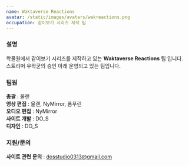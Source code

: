 ```yaml
---
name: Waktaverse Reactions
avatar: /static/images/avatars/wakreactions.png
occupation: 같이보기 시리즈 제작 팀
---
```


### 설명

왁물원에서 같이보기 시리즈를 제작하고 있는 **Waktaverse Reactions** 팀 입니다.  
스트리머 우왁굳의 승인 아래 운영되고 있는 팀입니다.

### 팀원

**총괄** : 울랜  
**영상 편집** : 울랜, NyMirror, 폼푸린  
**오디오 편집** : NyMirror  
**사이트 개발** : DO_S  
**디자인** : DO_S

### 지원/문의

**사이트 관련 문의** : dosstudio0313@gmail.com
